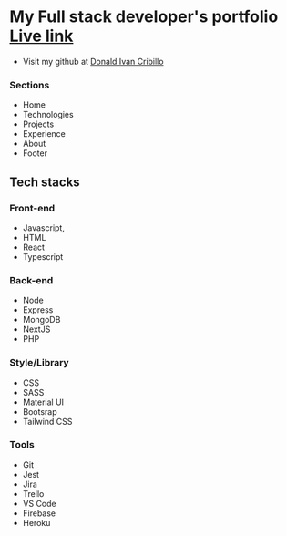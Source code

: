 # My Full stack developer's portfolio [Live link](https://donaldivancribillo.herokuapp.com/)

- Visit my github at [Donald Ivan Cribillo](https://github.com/DonaldIvan)

### Sections

- Home
- Technologies
- Projects
- Experience
- About
- Footer

## Tech stacks

### Front-end

- Javascript,
- HTML
- React
- Typescript

### Back-end

- Node
- Express
- MongoDB
- NextJS
- PHP

### Style/Library

- CSS
- SASS
- Material UI
- Bootsrap
- Tailwind CSS

### Tools

- Git
- Jest
- Jira
- Trello
- VS Code
- Firebase
- Heroku
